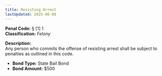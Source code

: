 ```yaml
---
title: Resisting Arrest
lastUpdated: 2025-06-08
---
```


**Penal Code:** § [1] 1  
**Classification:** *Felony*

**Description:**  
Any person who commits the offense of resisting arrest shall be subject to penalties as outlined in this code.

- **Bond Type:** State Bail Bond  
- **Bond Amount:** $500
